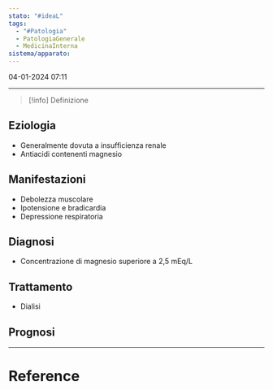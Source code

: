 ```yaml
---
stato: "#ideaL"
tags:
  - "#Patologia"
  - PatologiaGenerale
  - MedicinaInterna
sistema/apparato:
---
```

04-01-2024 07:11

--- 

>[!info] Definizione
>


## Eziologia
- Generalmente dovuta a insufficienza renale
- Antiacidi contenenti magnesio

## Manifestazioni
- Debolezza muscolare
- Ipotensione e bradicardia
- Depressione respiratoria

## Diagnosi
- Concentrazione di magnesio superiore a 2,5 mEq/L

## Trattamento
- Dialisi

## Prognosi













--- 
# Reference